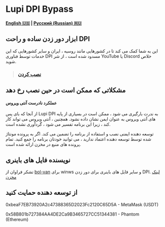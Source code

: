 # Lupi DPI Bypass
#### [English 🇺🇸](https://github.com/0netervezer0/Omega-DPI-Bypass/blob/main/README.md)  |  [Русский (Russian) 🇷🇺](https://github.com/0netervezer0/Omega-DPI-Bypass/blob/main/README_ru.md)
## ابزار دور زدن ساده و راحت DPI
این به شما کمک می کند تا در کشورهایی مانند روسیه ، ایران و سایر کشورهایی که این خدمات توسط فناوری DPI مسدود شده است ، از شر YouTube یا Discord خلاص شوید.
> ### [نصب کردن](https://github.com/0netervezer0/Omega-DPI-Bypass/releases/tag/2.2.1)
## مشکلاتی که ممکن است در حین نصب رخ دهد
#### عملکرد نادرست آنتی ویروس
از آنجا که بای پس Lupi DPI به ندرت بارگیری می شود ، ممکن است در بسیاری از پایه های آنتی ویروس به عنوان ایمن نشان داده نشود. همچنین ، آنتی ویروس می تواند کار کند ، زیرا این برنامه تفسیر می شود ، گردآوری نشده است.

توسعه دهنده ایمنی نصب و استفاده از برنامه را تضمین می کند. اگر به پرونده مونتاژ شده توسط توسعه دهنده اعتماد ندارید ، می توانید خودتان برنامه را جمع کنید. تمام پرونده های منبع در مخزن ارائه شده است.
## نویسنده فایل های باینری
تشکر فراوان از [bol-van](https://github.com/bol-van) برای winws و سایر فایل های باینری برای دور زدن DPI. [لینک مخزن](https://github.com/bol-van/zapret)
## از توسعه دهنده حمایت کنید
0xbeaF7EB73920A2c47388365D2023Fc2120C65D5A - MetaMask (USDT)

0x58B801b727384AA4DE2Ca9B3465727CC51344381 - Phantom (Ethereum)
